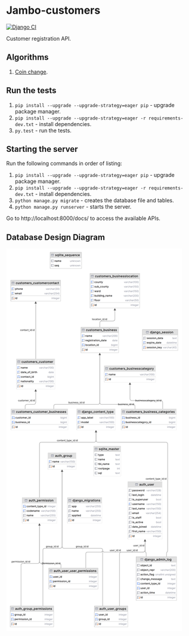 # Jambo-customers

[![Django CI](https://github.com/ajharry69/jambo-customers/actions/workflows/django.yml/badge.svg)](https://github.com/ajharry69/jambo-customers/actions/workflows/django.yml)

Customer registration API.

## Algorithms

1. [Coin change](dsa/coin_change/README.md).

## Run the tests

1. `pip install --upgrade --upgrade-strategy=eager pip` - upgrade package manager.
2. `pip install --upgrade --upgrade-strategy=eager -r requirements-dev.txt` - install dependencies.
3. `py.test` - run the tests.

## Starting the server

Run the following commands in order of listing:

1. `pip install --upgrade --upgrade-strategy=eager pip` - upgrade package manager.
2. `pip install --upgrade --upgrade-strategy=eager -r requirements-dev.txt` - install dependencies.
3. `python manage.py migrate` - creates the database file and tables.
4. `python manage.py runserver` - starts the server.

Go to http://localhost:8000/docs/ to access the available APIs.

## Database Design Diagram

![Database design diagram](db.png)
